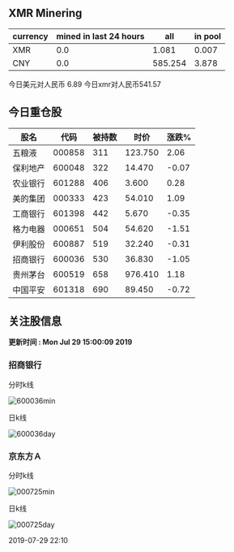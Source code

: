 ## XMR Minering

|currency|mined in last 24 hours|all|in pool|
|---|---|---|---|
|XMR|0.0|1.081|0.007|
|CNY|0.0|585.254|3.878|

今日美元对人民币 6.89	今日xmr对人民币541.57


## 今日重仓股 

|股名|代码|被持数|时价|涨跌%|
|---|---|---|---|---|
|五粮液|000858|311|123.750|2.06|
|保利地产|600048|322|14.470|-0.07|
|农业银行|601288|406|3.600|0.28|
|美的集团|000333|423|54.010|1.09|
|工商银行|601398|442|5.670|-0.35|
|格力电器|000651|504|54.620|-1.51|
|伊利股份|600887|519|32.240|-0.31|
|招商银行|600036|530|36.830|-1.05|
|贵州茅台|600519|658|976.410|1.18|
|中国平安|601318|690|89.450|-0.72|

## 关注股信息
**更新时间 : Mon Jul 29 15:00:09 2019**
### 招商银行 
分时k线

![600036min](http://image.sinajs.cn/newchart/min/n/sh600036.gif)

日k线

![600036day](http://image.sinajs.cn/newchart/daily/n/sh600036.gif)

### 京东方Ａ 
分时k线

![000725min](http://image.sinajs.cn/newchart/min/n/sz000725.gif)

日k线

![000725day](http://image.sinajs.cn/newchart/daily/n/sz000725.gif)

2019-07-29 22:10
